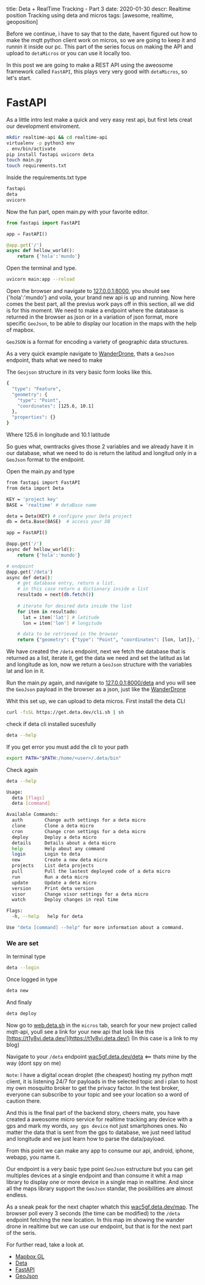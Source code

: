 title: Deta + RealTime Tracking - Part 3
date: 2020-01-30
descr: Realtime position Tracking using deta and micros
tags: [awesome, realtime, geoposition]

Before we continue, i have to say that to the date, havent figured out how to make the mqtt python client work on micros, so we are going to keep it and runnin it inside our pc. This part of the series focus on making the API and upload to `detaMicros` or you can use it locally too. 

In this post we are going to make a REST API using the aweosome framework called `FastAPI`, this plays very very good with `detaMicros`, so let's start.

# FastAPI
As a little intro lest make a quick and very easy  rest api, but first lets creat our development enviroment.

```bash
mkdir realtime-api && cd realtime-api
virtualenv -p python3 env
. env/bin/activate
pip install fastapi uvicorn deta
touch main.py 
touch requirements.txt
```

Inside the requirements.txt type
```bash
fastapi 
deta
uvicorn
```

Now the fun part, open main.py with your favorite editor.

```python
from fastapi import FastAPI 

app = FastAPI()

@app.get('/')
async def hellow_world():
	return {'hola':'mundo'}

```

Open the terminal and type.

```bash
uvicorn main:app --reload
```

Open the browser and navigate to [127.0.0.1:8000](http://127.0.0.1:8000), you should see {'hola':'mundo'} and voila, your brand new api is up and running. Now here comes the best part, all the previus work pays off in this section, all we did is for this moment. We need to make a endpoint where the database is returned in the browser as json or in a variation of json format, more specific `GeoJson`, to be able to display our location in the maps with the help of mapbox.

`GeoJSON` is a format for encoding a variety of geographic data structures.

As a very quick example navigate to [WanderDrone](https://wanderdrone.appspot.com/), thats a `GeoJson` endpoint, thats what we need to make

The `Geojson` structure in its very basic form looks like this.

```bash
{
  "type": "Feature",
  "geometry": {
    "type": "Point",
    "coordinates": [125.6, 10.1]
  },
  "properties": {}
}
```

Where 125.6 in longitude and 10.1 latitude

So gues what, owntracks gives those 2 variables and we already have it in our database, what we need to do is return the latitud and longitud only in a `GeoJson` format to the endpoint. 

Open the main.py and type

```bash
from fastapi import FastAPI 
from deta import Deta

KEY = 'project key'
BASE = 'realtime' # detaBase name

deta = Deta(KEY) # configure your Deta project
db = deta.Base(BASE)  # access your DB

app = FastAPI()

@app.get('/')
async def hellow_world():
	return {'hola':'mundo'}

# endpoint
@app.get('/deta')
async def deta():
    # get database entry, return a list. 
    # in this case return a dictionary inside a list
    resultado = next(db.fetch())
    
    # iterate for desired data inside the list
    for item in resultado:
      lat = item['lat'] # latitude
      lon = item['lon'] # longitude

    # data to be retrieved in the browser  
    return {"geometry": {"type": "Point", "coordinates": [lon, lat]}, "type": "Feature", "properties": {}}

```

We have created the `/deta` endpoint, next we fetch the database that is returned as a list, iterate it, get the data we need and set the latitud as lat and longitude as lon, now we return a `GeoJson` structure with the variables lat and lon in it.

Run the main.py again, and navigate to [127.0.0.1:8000/deta](http://127.0.0.1:8000/deta) and you will see the `GeoJson` payload in the browser as a json, just like the [WanderDrone](https://wanderdrone.appspot.com/)

Whit this set up, we can upload to deta micros. First install the deta CLI

```bash
curl -fsSL https://get.deta.dev/cli.sh | sh
```

check if deta cli installed sucesfully

```bash
deta --help
```

If you get error you must add the cli to your path

```bash
export PATH="$PATH:/home/<user>/.deta/bin"
```

Check again 

```bash
deta --help

Usage:
  deta [flags]
  deta [command]

Available Commands:
  auth        Change auth settings for a deta micro
  clone       Clone a deta micro
  cron        Change cron settings for a deta micro
  deploy      Deploy a deta micro
  details     Details about a deta micro
  help        Help about any command
  login       Login to deta
  new         Create a new deta micro
  projects    List deta projects
  pull        Pull the lastest deployed code of a deta micro
  run         Run a deta micro
  update      Update a deta micro
  version     Print deta version
  visor       Change visor settings for a deta micro
  watch       Deploy changes in real time

Flags:
  -h, --help   help for deta

Use "deta [command] --help" for more information about a command.

```

### We are set

In terminal type
```bash
deta --login
```

Once logged in type
```bash
deta new
``` 

And finaly 
```bash
deta deploy
```
Now go to [web.deta.sh](https://web.deta.sh) in the `micros` tab, search for your new project called mqtt-api, youll see a link for your new api that look like this [https://t1y8vi.deta.dev/](https://t1y8vi.deta.dev/) (In this case is a link to my blog)

Navigate to your `/deta` endpoint [wac5gf.deta.dev/deta](http://wac5gf.deta.dev/deta) <== thats mine by the way (dont spy on me)

`Note`: I have a digital ocean droplet (the cheapest) hosting my python mqtt client, it is listening 24/7 for payloads in the selected topic and i plan to host my own mosquitto broker to get the privacy factor. In the test broker, everyone can subscribe to your topic and see your location so a word of caution there.

And this is the final part of the backend story, cheers mate, you have created a aweosome micro service for realtime tracking any device with a gps and mark my words, `any gps device` not just smartphones ones.
No matter the data that is sent from the gps to database, we just need latitud and longitude and we just learn how to parse the data/payload.

From this point we can make any app to consume our api, android, iphone, webapp, you name it.

Our endpoint is a very basic type point `GeoJson` estructure but you can get multiples devices at a single endpoint and than consume it whit a map library to display one or more device in a single map in realtime. And since all the maps library support the `GeoJson` standar, the posibilities are almost endless.

As a sneak peak for the next chapter whatch this [wac5gf.deta.dev/map](http://wac5gf.deta.dev/map). The browser poll every 3 seconds (the time can be modified) to the `/deta` endpoint fetching the new location. In this map im showing the wander drone in realtime but we can use our endpoint, but that is for the next part of the seris.

For further read, take a look at.

* [Mapbox GL](https://www.mapbox.com/mapbox-gljs)
* [Deta](https://deta.sh)
* [FastAPI](https://fastapi.tiangolo.com/)
* [GeoJson](https://geojson.org/)